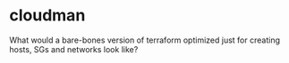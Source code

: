 # cloudman
What would a bare-bones version of terraform optimized just for creating hosts, SGs and networks look like?
